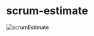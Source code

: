 # scrum-estimate

![scrumEstimate](https://user-images.githubusercontent.com/12026146/139364654-23fedaf8-671e-4c09-88c9-f8afaf9b0858.png)
